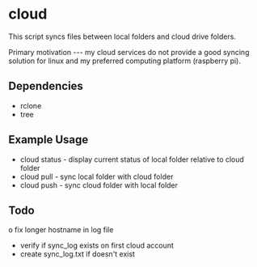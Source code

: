 # cloud

This script syncs files between local folders and cloud drive folders.

Primary motivation --- my cloud services do not provide a good syncing solution for linux and my preferred computing platform (raspberry pi).

## Dependencies
* rclone
* tree

## Example Usage
* cloud status  - display current status of local folder relative to cloud folder
* cloud pull    - sync local folder with cloud folder
* cloud push    - sync cloud folder with local folder

## Todo
o fix longer hostname in log file
* verify if sync_log exists on first cloud account
* create sync_log.txt if doesn't exist 
